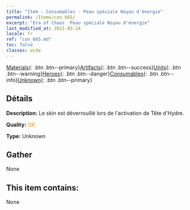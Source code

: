 ```yaml
---
title: "Item - Consumables - Peau spéciale Noyau d'énergie"
permalink: /Items/con_665/
excerpt: "Era of Chaos  Peau spéciale Noyau d'énergie"
last_modified_at: 2021-03-24
locale: fr
ref: "con_665.md"
toc: false
classes: wide
---
```

 [Materials](/fr/Items/){: .btn .btn--primary}[Artifacts](/fr/Items/Artifacts/){: .btn .btn--success}[Units](/fr/Items/Units/){: .btn .btn--warning}[Heroes](/fr/Items/Heroes/){: .btn .btn--danger}[Consumables](/fr/Items/Consumables/){: .btn .btn--info}[Unknown](/fr/Items/Unknown/){: .btn .btn--primary}

## Détails
 **Description:** Le skin est déverrouillé lors de l'activation de Tête d'Hydre.

 **Quality:** <span style="color: #FF8C00">OK</span>

 **Type:** Unknown

## Gather

  None

## This item contains:

  None

